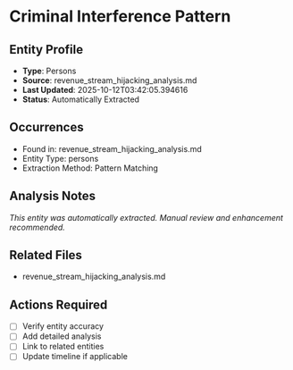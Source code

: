 # Criminal Interference Pattern

## Entity Profile
- **Type**: Persons
- **Source**: revenue_stream_hijacking_analysis.md
- **Last Updated**: 2025-10-12T03:42:05.394616
- **Status**: Automatically Extracted

## Occurrences
- Found in: revenue_stream_hijacking_analysis.md
- Entity Type: persons
- Extraction Method: Pattern Matching

## Analysis Notes
*This entity was automatically extracted. Manual review and enhancement recommended.*

## Related Files
- revenue_stream_hijacking_analysis.md

## Actions Required
- [ ] Verify entity accuracy
- [ ] Add detailed analysis
- [ ] Link to related entities
- [ ] Update timeline if applicable
